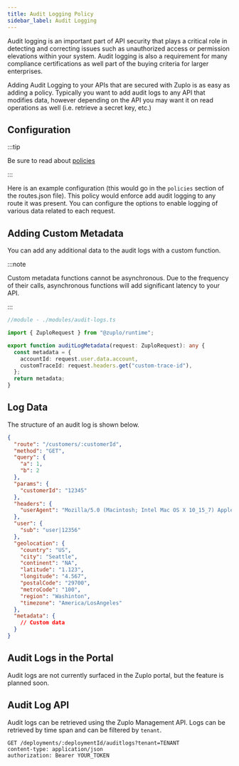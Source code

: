 ```yaml
---
title: Audit Logging Policy
sidebar_label: Audit Logging
---
```


Audit logging is an important part of API security that plays a critical role in detecting and correcting issues such as unauthorized access or permission elevations within your system. Audit logging is also a requirement for many compliance certifications as well part of the buying criteria for larger enterprises.

Adding Audit Logging to your APIs that are secured with Zuplo is as easy as adding a policy. Typically you want to add audit logs to any API that modifies data, however depending on the API you may want it on read operations as well (i.e. retrieve a secret key, etc.)

<PolicyStatus policy="audit-log-inbound" />

## Configuration

:::tip

Be sure to read about [policies](/docs/policies)

:::

Here is an example configuration (this would go in the `policies` section of the routes.json file). This policy would enforce add audit logging to any route it was present. You can configure the options to enable logging of various data related to each request.

<PolicyExample policy="audit-log-inbound" />

<PolicyOptions policy="audit-log-inbound" />

## Adding Custom Metadata

You can add any additional data to the audit logs with a custom function.

:::note

Custom metadata functions cannot be asynchronous. Due to the frequency of their calls, asynchronous functions will add significant latency to your API.

:::

```ts
//module - ./modules/audit-logs.ts

import { ZuploRequest } from "@zuplo/runtime";

export function auditLogMetadata(request: ZuploRequest): any {
  const metadata = {
    accountId: request.user.data.account,
    customTraceId: request.headers.get("custom-trace-id"),
  };
  return metadata;
}
```

## Log Data

The structure of an audit log is shown below.

```json
{
  "route": "/customers/:customerId",
  "method": "GET",
  "query": {
    "a": 1,
    "b": 2
  },
  "params": {
    "customerId": "12345"
  },
  "headers": {
    "userAgent": "Mozilla/5.0 (Macintosh; Intel Mac OS X 10_15_7) AppleWebKit/537.36 (KHTML, like Gecko) Chrome/101.0.4951.41 Safari/537.36"
  },
  "user": {
    "sub": "user|12356"
  },
  "geolocation": {
    "country": "US",
    "city": "Seattle",
    "continent": "NA",
    "latitude": "1.123",
    "longitude": "4.567",
    "postalCode": "29700",
    "metroCode": "100",
    "region": "Washinton",
    "timezone": "America/LosAngeles"
  },
  "metadata": {
    // Custom data
  }
}
```

## Audit Logs in the Portal

Audit logs are not currently surfaced in the Zuplo portal, but the feature is planned soon.

## Audit Log API

Audit logs can be retrieved using the Zuplo Management API. Logs can be retrieved by time span and can be filtered by `tenant`.

```http
GET /deployments/:deploymentId/auditlogs?tenant=TENANT
content-type: application/json
authorization: Bearer YOUR_TOKEN
```
